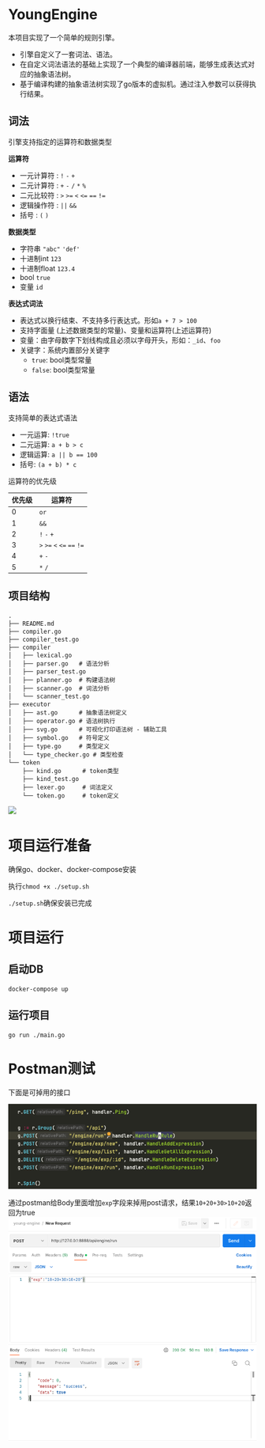# YoungEngine

本项目实现了一个简单的规则引擎。 
- 引擎自定义了一套词法、语法。
- 在自定义词法语法的基础上实现了一个典型的编译器前端，能够生成表达式对应的抽象语法树。
- 基于编译构建的抽象语法树实现了go版本的虚拟机。通过注入参数可以获得执行结果。

## 词法
引擎支持指定的运算符和数据类型

**运算符**
- 一元计算符 : `!` `-` `+`
- 二元计算符 : `+` `-` `/` `*` `%`
- 二元比较符 : `>` `>=` `<` `<=`  `==` `!=`
- 逻辑操作符 : `||` `&&`
- 括号 : `(` `)`

**数据类型**
- 字符串 `"abc"` `'def'`
- 十进制int `123`
- 十进制float `123.4`
- bool `true`
- 变量 `id`

**表达式词法**
- 表达式以换行结束、不支持多行表达式。形如`a + 7 > 100`
- 支持字面量 (上述数据类型的常量)、变量和运算符(上述运算符)
- 变量：由字母数字下划线构成且必须以字母开头，形如：`_id`、`foo`
- 关键字：系统内置部分关键字 
  - `true`: bool类型常量
  - `false`: bool类型常量

## 语法
支持简单的表达式语法 
- 一元运算: `!true`
- 二元运算: `a + b > c`
- 逻辑运算: `a || b == 100`
- 括号: `(a + b) * c`

运算符的优先级

| 优先级 | 运算符                         |
|-----|-----------------------------|
| 0   | `or`                        |
| 1   | `&&`                        |
| 2   | `!` `-` `+`                 |
| 3   | `>` `>=` `<` `<=` `==` `!=` |
| 4   | `+` `-`                     |
| 5   | `*` `/`                     |

## 项目结构
``` shell
.
├── README.md
├── compiler.go
├── compiler_test.go
├── compiler
│   ├── lexical.go 
│   ├── parser.go   # 语法分析
│   ├── parser_test.go
│   ├── planner.go  # 构建语法树
│   ├── scanner.go  # 词法分析
│   └── scanner_test.go
├── executor
│   ├── ast.go      # 抽象语法树定义
│   ├── operator.go # 语法树执行
│   ├── svg.go      # 可视化打印语法树 - 辅助工具
│   ├── symbol.go   # 符号定义
│   ├── type.go     # 类型定义
│   └── type_checker.go # 类型检查
└── token
    ├── kind.go      # token类型
    ├── kind_test.go
    ├── lexer.go     # 词法定义
    └── token.go     # token定义
```

![](image/node.svg)

# 项目运行准备
确保go、docker、docker-compose安装

执行`chmod +x ./setup.sh`

`./setup.sh`确保安装已完成


# 项目运行
## 启动DB
```shell
docker-compose up
```

## 运行项目
```shell
go run ./main.go
```
# Postman测试

下面是可掉用的接口

![api.jpg](image%2Fapi.jpg)

通过postman给Body里面增加`exp`字段来掉用post请求，结果`10+20+30>10+20`返回为true
![postman.jpg](image%2Fpostman.jpg)